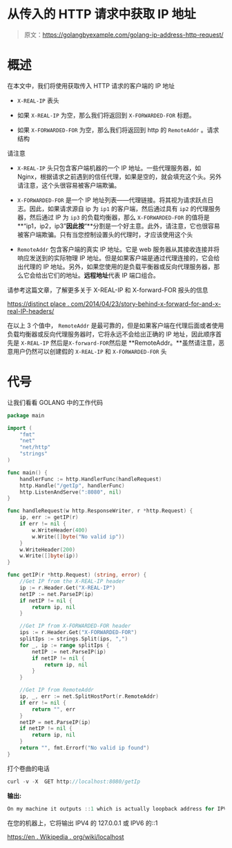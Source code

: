 # 从传入的 HTTP 请求中获取 IP 地址

> 原文：<https://golangbyexample.com/golang-ip-address-http-request/>

# **概述**

在本文中，我们将使用获取传入 HTTP 请求的客户端的 IP 地址

*   `X-REAL-IP` 表头

*   如果 `X-REAL-IP` 为空，那么我们将返回到 `X-FORWARDED-FOR` 标题。

*   如果 `X-FORWARDED-FOR` 为空，那么我们将返回到 http 的 `RemoteAddr` 。请求结构

请注意

*   `X-REAL-IP` 头只包含客户端机器的一个 IP 地址。一些代理服务器，如 Nginx，根据请求之前遇到的信任代理，如果是空的，就会填充这个头。另外请注意，这个头很容易被客户端欺骗。

*   `X-FORWARDED-FOR` 是一个 IP 地址列表——代理链接。将其视为请求跃点日志。因此，如果请求源自 ip 为 `ip1` 的客户端，然后通过具有 `ip2` 的代理服务器，然后通过 IP 为 `ip3` 的负载均衡器，那么 `X-FORWARDED-FOR` 的值将是**“ip1，ip2，ip3”**因此按**“**分割是一个好主意。此外，请注意，它也很容易被客户端欺骗。只有当您控制设置头的代理时，才应该使用这个头

*   `RemoteAddr` 包含客户端的真实 IP 地址。它是 web 服务器从其接收连接并将响应发送到的实际物理 IP 地址。但是如果客户端是通过代理连接的，它会给出代理的 IP 地址。另外，如果您使用的是负载平衡器或反向代理服务器，那么它会给出它们的地址。**远程地址**代表 IP 端口组合。

请参考这篇文章，了解更多关于 X-REAL-IP 和 X-forward-FOR 报头的信息

[https://distinct place . com/2014/04/23/story-behind-x-forward-for-and-x-real-IP-headers/](https://distinctplace.com/2014/04/23/story-behind-x-forwarded-for-and-x-real-ip-headers/)

在以上 3 个值中， `RemoteAddr` 是最可靠的，但是如果客户端在代理后面或者使用负载均衡器或反向代理服务器时，它将永远不会给出正确的 IP 地址，因此顺序首先是 `X-REAL-IP` 然后是`X-forward-FOR`然后是 **RemoteAddr。**虽然请注意，恶意用户仍然可以创建假的 `X-REAL-IP` 和 `X-FORWARDED-FOR` 头

# **代号**

让我们看看 GOLANG 中的工作代码

```go
package main

import (
    "fmt"
    "net"
    "net/http"
    "strings"
)

func main() {
    handlerFunc := http.HandlerFunc(handleRequest)
    http.Handle("/getIp", handlerFunc)
    http.ListenAndServe(":8080", nil)
}

func handleRequest(w http.ResponseWriter, r *http.Request) {
    ip, err := getIP(r)
    if err != nil {
        w.WriteHeader(400)
        w.Write([]byte("No valid ip"))
    }
    w.WriteHeader(200)
    w.Write([]byte(ip))
}

func getIP(r *http.Request) (string, error) {
    //Get IP from the X-REAL-IP header
    ip := r.Header.Get("X-REAL-IP")
    netIP := net.ParseIP(ip)
    if netIP != nil {
        return ip, nil
    }

    //Get IP from X-FORWARDED-FOR header
    ips := r.Header.Get("X-FORWARDED-FOR")
    splitIps := strings.Split(ips, ",")
    for _, ip := range splitIps {
        netIP := net.ParseIP(ip)
        if netIP != nil {
            return ip, nil
        }
    }

    //Get IP from RemoteAddr
    ip, _, err := net.SplitHostPort(r.RemoteAddr)
    if err != nil {
        return "", err
    }
    netIP = net.ParseIP(ip)
    if netIP != nil {
        return ip, nil
    }
    return "", fmt.Errorf("No valid ip found")
}
```

打个卷曲的电话

```go
curl -v -X  GET http://localhost:8080/getIp
```

**输出:**

```go
On my machine it outputs ::1 which is actually loopback address for IPV6
```

在您的机器上，它将输出 IPV4 的 127.0.0.1 或 IPV6 的::1

[https://en . Wikipedia . org/wiki/localhost](https://en.wikipedia.org/wiki/Localhost)